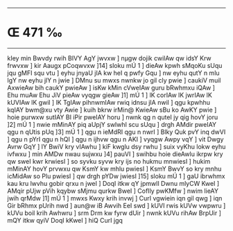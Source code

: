 ___
# Œ 471 ‰
---
kIey min Bwvdy rwih BIVY AgY jwvxw ] nµgw dojik cwilAw qw idsY Krw
frwvxw ] kir Aaugx pCoqwvxw ]14] sloku mÚ 1 ] dieAw kpwh sMqoKu
sUqu jqu gMFI squ vtu ] eyhu jnyaU jIA kw heI q pwfy Gqu ] nw eyhu qutY n
mlu lgY nw eyhu jlY n jwie ] DMnu su mwxs nwnkw jo gil cly pwie ]
caukiV muil AxwieAw bih caukY pwieAw ] isKw kMin cVweIAw guru
bRwhmxu iQAw ] Ehu muAw Ehu JiV pieAw vyqgw gieAw ]1] mÚ 1 ] lK
corIAw lK jwrIAw lK kUVIAw lK gwil ] lK TgIAw pihnwmIAw rwiq
idnsu jIA nwil ] qgu kpwhhu kqIAY bwm@xu vty Awie ] kuih bkrw irMin@
KwieAw sBu ko AwKY pwie ] hoie purwxw sutIAY BI iPir pweIAY horu ] nwnk
qg n quteI jy qig hovY joru ]2] mÚ 1 ] nwie mMinAY piq aUpjY swlwhI
scu sUqu ] drgh AMdir pweIAY qgu n qUtis pUq ]3] mÚ 1 ] qgu n ieMdRI
qgu n nwrI ] Blky Quk pvY inq dwVI ] qgu n pYrI qgu n hQI ] qgu n
ijhvw qgu n AKI ] vyqgw Awpy vqY ] vit Dwgy Avrw GqY ] lY BwiV kry
vIAwhu ] kiF kwglu dsy rwhu ] suix vyKhu lokw eyhu ivfwxu ] min AMDw
nwau sujwxu ]4] pauVI ] swihbu hoie dieAwlu ikrpw kry qw sweI kwr
krwiesI ] so syvku syvw kry ijs no hukmu mnwiesI ] hukim mMinAY hovY
prvwxu qw KsmY kw mhlu pwiesI ] KsmY BwvY so kry mnhu icMidAw so Plu
pwiesI ] qw drgh pYDw jwiesI ]15] sloku mÚ 1 ] gaU ibrwhmx kau
kru lwvhu gobir qrxu n jweI ] DoqI itkw qY jpmwlI Dwnu mlyCW KweI ]
AMqir pUjw pVih kqybw sMjmu qurkw BweI ] CofIly pwKMfw ] nwim lieAY
jwih qrMdw ]1] mÚ 1 ] mwxs Kwxy krih invwj ] CurI vgwiein iqn
gil qwg ] iqn Gir bRhmx pUrih nwd ] aun@w iB Awvih EeI swd ] kUVI
rwis kUVw vwpwru ] kUVu boil krih Awhwru ] srm Drm kw fyrw dUir ]
nwnk kUVu rihAw BrpUir ] mQY itkw qyiV DoqI kKweI ] hiQ CurI jgq
####

